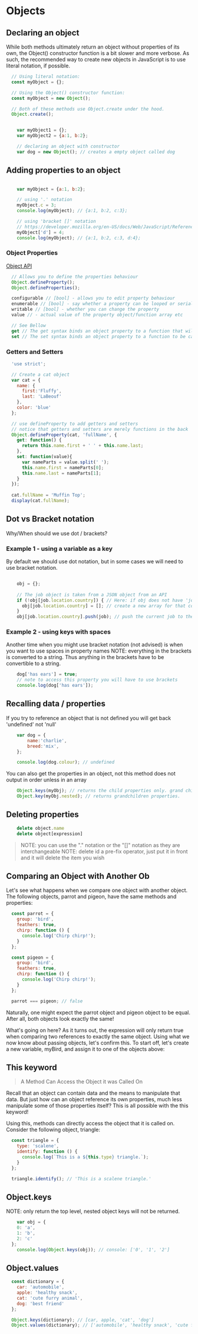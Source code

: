 Objects
=========

## Declaring an object
While both methods ultimately return an object without properties of its own, the Object() constructor function is a bit slower and more verbose. As such, the recommended way to create new objects in JavaScript is to use literal notation, if possible.
```js
  // Using literal notation:
  const myObject = {};

  // Using the Object() constructor function:
  const myObject = new Object();

  // Both of these methods use Object.create under the hood.
  Object.create();

```

```javascript

	var myObject1 = {};
	var myObject2 = {a:1, b:2};

	// declaring an object with constructor 
	var dog = new Object(); // creates a empty object called dog

```

## Adding properties to an object
```javascript 

	var myObject = {a:1, b:2};

	// using '.' notation
	myObject.c = 3;
	console.log(myObject); // {a:1, b:2, c:3};

	// using 'bracket []' notation
	// https://developer.mozilla.org/en-US/docs/Web/JavaScript/Reference/Operators/Property_Accessors
	myObject['d'] = 4;
	console.log(myObject); // {a:1, b:2, c:3, d:4};

```

### Object Properties
[Object API](https://developer.mozilla.org/en-US/docs/Web/JavaScript/Reference/Global_Objects/Object/defineProperties)
```js 
  // Allows you to define the properties behaviour
  Object.defineProperty();
  Object.defineProperties();

  configurable // [bool] - allows you to edit property behaviour
  enumerable // [bool] - say whether a property can be looped or serialized to JSON
  writable // [bool] - whether you can change the property
  value // - actual value of the property object/function array etc

  // See Bellow
  get // The get syntax binds an object property to a function that will be called when that property is looked up.
  set // The set syntax binds an object property to a function to be called when there is an attempt to set that property.

```

### Getters and Setters
```js 
  'use strict';

  // Create a cat object
  var cat = {
    name: {
      first:'Fluffy', 
      last: 'LaBeouf'
    }, 
    color: 'blue'
  };

  // use defineProperty to add getters and setters
  // notice that getters and setters are merely functions in the back
  Object.defineProperty(cat, 'fullName', {
    get: function() {
      return this.name.first + ' ' + this.name.last;  
    },
    set: function(value){
      var nameParts = value.split(' ');
      this.name.first = nameParts[0];
      this.name.last = nameParts[1];
    }
  });
  
  cat.fullName = 'Muffin Top';
  display(cat.fullName);

```






## Dot vs Bracket notation
Why/When should we use dot / brackets?

### Example 1 - using a variable as a key
By default we should use dot notation, but in some cases we will need to use bracket notation.

```javascript

	obj = {};
	
	// The job object is taken from a JSON object from an API
	if (!obj[job.location.country]) { // Here: if obj does not have 'job.location.country' property
      obj[job.location.country] = []; // create a new array for that country as a member of obj
    }
	obj[job.location.country].push(job); // push the current job to the right array according to it location

```

### Example 2 - using keys with spaces
Another time when you might use bracket notation (not advised) is when you want to use spaces in property names
NOTE: everything in the brackets is converted to a string. 
Thus anything in the brackets have to be convertible to a string.
```javascript
	dog['has ears'] = true;
	// note to access this property you will have to use brackets
	console.log(dog['has ears']);
```


## Recalling data / properties
If you try to reference an object that is not defined you will get back 'undefined' not 'null'

```javascript
	var dog = {
		name:'charlie',
		breed:'mix',
	};

	console.log(dog.colour); // undefined
```

You can also get the properties in an object, not this method does not output in order unless in an array
```javascript
	Object.keys(myObj); // returns the child properties only. grand children are not returned.
	Object.key(myObj.nested); // returns grandchildren properties.
```

## Deleting properties
```js
	delete object.name
	delete object[expression]
```
>	NOTE: you can use the "." notation or the "[]" notation as they are interchangeable
>	NOTE: delete id a pre-fix operator, just put it in front and it will delete the item you wish



## Comparing an Object with Another Ob
Let's see what happens when we compare one object with another object. The following objects, parrot and pigeon, have the same methods and properties:

```js 
  const parrot = {
    group: 'bird',
    feathers: true,
    chirp: function () {
      console.log('Chirp chirp!');
    }
  };

  const pigeon = {
    group: 'bird',
    feathers: true,
    chirp: function () {
      console.log('Chirp chirp!');
    }
  };

  parrot === pigeon; // false

```
Naturally, one might expect the parrot object and pigeon object to be equal. After all, both objects look exactly the same!

What's going on here? As it turns out, the expression will only return true when comparing two references to exactly the same object. Using what we now know about passing objects, let's confirm this. To start off, let's create a new variable, myBird, and assign it to one of the objects above:

## This keyword
> A Method Can Access the Object it was Called On

Recall that an object can contain data and the means to manipulate that data. But just how can an object reference its own properties, much less manipulate some of those properties itself? This is all possible with the this keyword!

Using this, methods can directly access the object that it is called on. Consider the following object, triangle:

```js
  const triangle = {
    type: 'scalene',
    identify: function () {
      console.log(`This is a ${this.type} triangle.`);
    }
  };

  triangle.identify(); // 'This is a scalene triangle.'
```

## Object.keys
NOTE: only return the top level, nested object keys will not be returned.
```js
	var obj = { 
    0: 'a',
    1: 'b',
    2: 'c'
  };
	console.log(Object.keys(obj)); // console: ['0', '1', '2']
```


## Object.values
```js 
  const dictionary = {
    car: 'automobile',
    apple: 'healthy snack',
    cat: 'cute furry animal',
    dog: 'best friend'
  };

  Object.keys(dictionary); // [car, apple, 'cat', 'dog']
  Object.values(dictionary); // ['automobile', 'healthy snack', 'cute furry animal', 'best friend']

```

